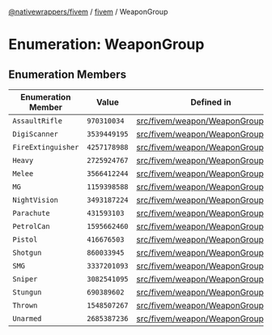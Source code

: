 [@nativewrappers/fivem](../../README.md) / [fivem](../README.md) / WeaponGroup

# Enumeration: WeaponGroup

## Enumeration Members

| Enumeration Member | Value | Defined in |
| ------ | ------ | ------ |
| `AssaultRifle` | `970310034` | [src/fivem/weapon/WeaponGroup.ts:6](https://github.com/nativewrappers/fivem/blob/2d4fa96d0a81695a673fe4c595d3abfefbf554a5/src/fivem/weapon/WeaponGroup.ts#L6) |
| `DigiScanner` | `3539449195` | [src/fivem/weapon/WeaponGroup.ts:7](https://github.com/nativewrappers/fivem/blob/2d4fa96d0a81695a673fe4c595d3abfefbf554a5/src/fivem/weapon/WeaponGroup.ts#L7) |
| `FireExtinguisher` | `4257178988` | [src/fivem/weapon/WeaponGroup.ts:8](https://github.com/nativewrappers/fivem/blob/2d4fa96d0a81695a673fe4c595d3abfefbf554a5/src/fivem/weapon/WeaponGroup.ts#L8) |
| `Heavy` | `2725924767` | [src/fivem/weapon/WeaponGroup.ts:15](https://github.com/nativewrappers/fivem/blob/2d4fa96d0a81695a673fe4c595d3abfefbf554a5/src/fivem/weapon/WeaponGroup.ts#L15) |
| `Melee` | `3566412244` | [src/fivem/weapon/WeaponGroup.ts:3](https://github.com/nativewrappers/fivem/blob/2d4fa96d0a81695a673fe4c595d3abfefbf554a5/src/fivem/weapon/WeaponGroup.ts#L3) |
| `MG` | `1159398588` | [src/fivem/weapon/WeaponGroup.ts:9](https://github.com/nativewrappers/fivem/blob/2d4fa96d0a81695a673fe4c595d3abfefbf554a5/src/fivem/weapon/WeaponGroup.ts#L9) |
| `NightVision` | `3493187224` | [src/fivem/weapon/WeaponGroup.ts:10](https://github.com/nativewrappers/fivem/blob/2d4fa96d0a81695a673fe4c595d3abfefbf554a5/src/fivem/weapon/WeaponGroup.ts#L10) |
| `Parachute` | `431593103` | [src/fivem/weapon/WeaponGroup.ts:11](https://github.com/nativewrappers/fivem/blob/2d4fa96d0a81695a673fe4c595d3abfefbf554a5/src/fivem/weapon/WeaponGroup.ts#L11) |
| `PetrolCan` | `1595662460` | [src/fivem/weapon/WeaponGroup.ts:17](https://github.com/nativewrappers/fivem/blob/2d4fa96d0a81695a673fe4c595d3abfefbf554a5/src/fivem/weapon/WeaponGroup.ts#L17) |
| `Pistol` | `416676503` | [src/fivem/weapon/WeaponGroup.ts:4](https://github.com/nativewrappers/fivem/blob/2d4fa96d0a81695a673fe4c595d3abfefbf554a5/src/fivem/weapon/WeaponGroup.ts#L4) |
| `Shotgun` | `860033945` | [src/fivem/weapon/WeaponGroup.ts:12](https://github.com/nativewrappers/fivem/blob/2d4fa96d0a81695a673fe4c595d3abfefbf554a5/src/fivem/weapon/WeaponGroup.ts#L12) |
| `SMG` | `3337201093` | [src/fivem/weapon/WeaponGroup.ts:5](https://github.com/nativewrappers/fivem/blob/2d4fa96d0a81695a673fe4c595d3abfefbf554a5/src/fivem/weapon/WeaponGroup.ts#L5) |
| `Sniper` | `3082541095` | [src/fivem/weapon/WeaponGroup.ts:13](https://github.com/nativewrappers/fivem/blob/2d4fa96d0a81695a673fe4c595d3abfefbf554a5/src/fivem/weapon/WeaponGroup.ts#L13) |
| `Stungun` | `690389602` | [src/fivem/weapon/WeaponGroup.ts:14](https://github.com/nativewrappers/fivem/blob/2d4fa96d0a81695a673fe4c595d3abfefbf554a5/src/fivem/weapon/WeaponGroup.ts#L14) |
| `Thrown` | `1548507267` | [src/fivem/weapon/WeaponGroup.ts:16](https://github.com/nativewrappers/fivem/blob/2d4fa96d0a81695a673fe4c595d3abfefbf554a5/src/fivem/weapon/WeaponGroup.ts#L16) |
| `Unarmed` | `2685387236` | [src/fivem/weapon/WeaponGroup.ts:2](https://github.com/nativewrappers/fivem/blob/2d4fa96d0a81695a673fe4c595d3abfefbf554a5/src/fivem/weapon/WeaponGroup.ts#L2) |
